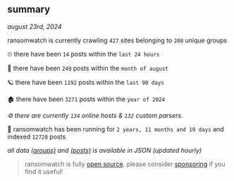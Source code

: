 
## summary
_august 23rd, 2024_

ransomwatch is currently crawling `427` sites belonging to `208` unique groups

⏲ there have been `14` posts within the `last 24 hours`

🦈 there have been `249` posts within the `month of august`

🪐 there have been `1192` posts within the `last 90 days`

🏚 there have been `3271` posts within the `year of 2024`

_⚙️ there are currently `134` online hosts & `132` custom parsers._

🦕 ransomwatch has been running for `2 years, 11 months and 19 days` and indexed `12728` posts

_all data  [(groups)](http://ransomwhat.telemetry.ltd/groups) and [(posts)](http://ransomwhat.telemetry.ltd/posts) is available in JSON (updated hourly)_

> ransomwatch is fully [open source](https://github.com/joshhighet/ransomwatch#ransomwatch--). please consider [sponsoring](https://github.com/sponsors/joshhighet) if you find it useful!
